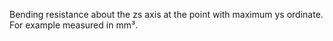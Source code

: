 Bending resistance about the zs axis at the point with maximum ys ordinate. For example measured in mm³.